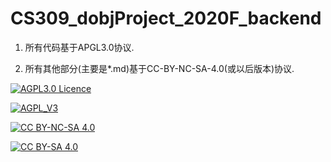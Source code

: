 <!--
 * @Github: https://github.com/Certseeds/CS300_dbojProject_2020F_backend
 * @Organization: SUSTech
 * @Author: nanoseeds
 * @Date: 2020-10-06 21:56:53
 * @LastEditors: nanoseeds
 * @LastEditTime: 2020-10-06 22:02:35
 * @License: CC-BY-NC-SA_V4_0 or any later version 
 -->

# CS309_dobjProject_2020F_backend

1. 所有代码基于APGL3.0协议.

2. 所有其他部分(主要是*.md)基于CC-BY-NC-SA-4.0(或以后版本)协议.

[![AGPL3.0 Licence](https://img.shields.io/badge/License-AGPL_V3-orange)][agpl_3_0]

[![AGPL_V3](https://www.gnu.org/graphics/agplv3-with-text-162x68.png)][agpl_3_0]

[![CC BY-NC-SA 4.0](https://img.shields.io/badge/License-CC%20BY--NC--SA%204.0-orange)][cc_by_nc_sa_4_0]

[![CC BY-SA 4.0][cc_by_nc_sa_4_0_image]][cc_by_nc_sa_4_0]

[cc_by_nc_sa_4_0]: https://creativecommons.org/licenses/by-nc-sa/4.0/

[cc_by_nc_sa_4_0_image]: https://licensebuttons.net/l/by-nc-sa/4.0/88x31.png

[agpl_3_0]: https://opensource.org/licenses/AGPL-3.0